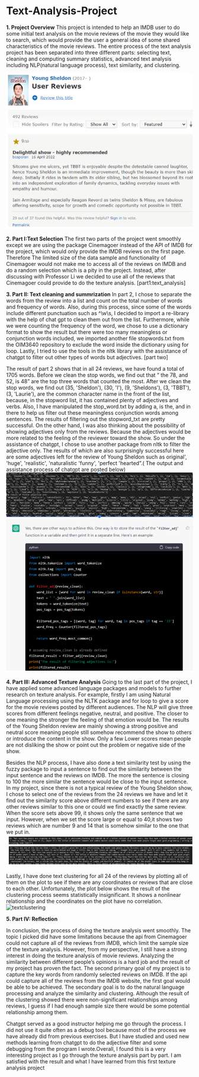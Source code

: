 # Text-Analysis-Project
 
 **1. Project Overview** 
This project is intended to help an IMDB user to do some initial text analysis on the movie reviews of the movie they would like to search, which would provide the user a general idea of some shared characteristics of the movie reviews. The entire process of the text analysis project has been separated into three different parts: selecting text, cleaning and computing summary statistics, advanced text analysis including NLP(natural language process), text similarity, and clustering.

![Young Sheldon IMDB](images/Young%20Sheldon%20IMDB.png)

 **2. Part I:Text Selection** 
The first two parts of the project went smoothly except we are using the package Cinemagoer instead of the API of IMDB for the project, which would only provide the IMDB reviews on the first page. Therefore The limited size of the data sample and functionality of Cinemagoer would not make me to access all of the reviews on IMDB and do a random selection which is a pity in the project. Instead, after discussing with Professor Li we decided to use all of the reviews that Cinemagoer could provide to do the texture analysis. [part1:text_analysis]


 
 **3. Part II: Text cleaning and summrization** 
In part 2, I chose to separate the words from the review into a list and count on the total number of words and frequency of words. Also, during this process, since some of the words include different punctuation such as ^\w\s, I decided to import a re-library with the help of chat gpt to clean them out from the list. Furthermore, while we were counting the frequency of the word, we chose to use a dictionary format to show the result but there were too many meaningless or conjunction words included, we imported another file stopwords.txt from the OIM3640 repository to exclude the word inside the dictionary using for loop. Lastly, I tried to use the tools in the nltk library with the assistance of chatgpt to filter out other types of words but adjectives. [part two]


The result of part 2 shows that in all 24 reviews, we have found a total of 1705 words. Before we clean the stop words, we find out that “ the 78, and 52, is 48” are the top three words that counted the most. After we clean the stop words, we find out (35, 'Sheldon'), (30, 'I'), (9, 'Sheldons'), (3, 'TBBT'), (3, 'Laurie'), are the common character name in the front of the list, because, in the stopword list, it has contained plenty of adjectives and verbs. Also, I have manipulated the stop_word.txt by adding a, is the, and in there to help us filter out these meaningless conjunction words among sentences. The results of filtering out the stopword_txt are pretty successful. On the other hand, I was also thinking about the possibility of showing adjectives only from the reviews. Because the adjectives would be more related to the feeling of the reviewer toward the show. So under the assistance of chatgpt, I chose to use another package from nltk to filter the adjective only. The results of which are also surprisingly successful here are some adjectives left for the review of Young Sheldon such as original', 'huge', 'realistic', 'naturalistic 'funny', 'perfect 'hearted”.( The output and assistance process of chatgpt are posted below)
![text cleaning](images/text_cleaning.png)
![chatgpt](images/assistance%20by%20chatgpt.png)




 **4. Part III: Advanced Texture Analysis** 
Going to the last part of the project, I have applied some advanced language packages and models to further research on texture analysis. For example, firstly I am using Natural Language processing using the NLTK package and for loop to give a score for the movie reviews posted by different audiences. The NLP will give three scores from different feelings negative, neutral, and positive. The closer to one meaning the stronger the feeling of that emotion would be. The results of the Young Sheldon review are mainly showing a  strong positive and neutral score meaning people still somehow recommend the show to others or introduce the content in the show. Only a few Lower scores mean people are not disliking the show or point out the problem or negative side of the show.


Besides the NLP process, I have also done a text similarity test by using the fuzzy package to input a sentence to find out the similarity between the input sentence and the reviews on IMDB. The more the sentence is closing to 100 the more similar the sentence would be close to the input sentence. In my project, since there is not a typical review of the Young Sheldon show, I chose to select one of the reviews from the 24 reviews we have and let it find out the similarity score above different numbers to see if there are any other reviews similar to this one or could we find exactly the same review. When the score sets above 99, it shows only the same sentence that we input. However, when we set the score large or equal to 40,it shows two reviews which are number 9 and 14 that is somehow similar to the one that we put in.
![textsimilarity](images/text%20similarity.png)


Lastly, I have done text clustering for all 24 of the reviews by plotting all of them on the plot to see if there are any coordinates or reviews that are close to each other. Unfortunately, the plot below shows the result of the clustering process seems statistically insignificant. It shows a nonlinear relationship and the coordinates on the plot have no correlation.
![textclustering](images/text_clustering.png)


 **5. Part IV: Reflection** 

 In conclusion, the process of doing the texture analysis went smoothly. The topic I picked did have some limitations because the api from Cinemagoer could not capture all of the reviews from IMDB, which limit the sample size of the texture analysis. However, from my perspective, I still have a strong interest in doing the texture analysis of movie reviews. Analyzing the similarity between different people’s opinions is a hard job and the result of my project has proven the fact. The second primary goal of my project is to capture the key words from randomly selected reviews on IMDB. If the api could capture all of the reviews from the IMDB website, the first goal would be able to be achieved. The secondary goal is to do the natural language processing and analyze the similarity and clustering. Although the result of the clustering showed there were non-significant relationships among reviews, I guess if I had enough sample size there would be some potential relationship among them.

Chatgpt served as a good instructor helping me go through the process. I did not use it quite often as a debug tool because most of the process we have already did from previous exercises. But I have studied and used new methods learning from chatgpt to do the adjective filter and some debugging from the program I wrote.Overall, I found this is a very interesting project as I go through the texture analysis part by part. I am satisfied with the result and what I have learned from this first texture analysis project









